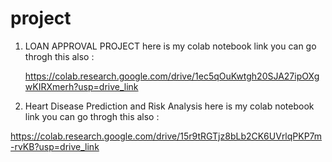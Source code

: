 # project

1) LOAN APPROVAL PROJECT
    here is my colab notebook link you can go throgh this also :

   https://colab.research.google.com/drive/1ec5qOuKwtgh20SJA27ipOXgwKIRXmerh?usp=drive_link

2) Heart Disease Prediction and Risk Analysis
       here is my colab notebook link you can go throgh this also :

https://colab.research.google.com/drive/15r9tRGTjz8bLb2CK6UVrlqPKP7m-rvKB?usp=drive_link
